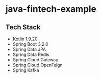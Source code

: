 # java-fintech-example

## Tech Stack

- Kotlin 1.9.20
- Spring Boot 3.2.0
- Spring Data JPA
- Spring Data Redis
- Spring Cloud Gateway
- Spring Cloud OpenFeign
- Spring Kafka
